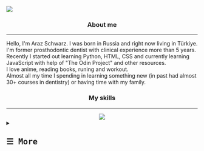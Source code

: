 ![](https://komarev.com/ghpvc/?username=Ailadir&style=plastic)
<!-- ![](https://komarev.com/ghpvc/?username=your-github-username) -->

<div align = "center">
<h3>About me</h3>
<hr>
</div>
Hello, I'm Araz Schwarz. I was born in Russia and right now living in Türkiye. I'm former prosthodontic dentist with clinical experience more than 5 years. Recently I started out learning Python, HTML, CSS and currently learning JavaScript with help of "The Odin Project" and other resources.
<br>
I love anime, reading books, runing and workout.
<br>
Almost all my time I spending in learning something new (in past had almost 30+ courses in dentistry) or having time with my family.
<div align = "center">
<!--MySKills-->
<h3>My skills</h3>
<hr>

<img src="https://skillicons.dev/icons?i=git,html,css,regex,py" />
</div>
<details align ="left">
<summary><h2><samp>&#9776; More</samp></h2></summary>
    <p align="center"
        <br>
        <a href="https://github.com/Ailadir"> <img height="180em" src="https://github-readme-stats.vercel.app/api?username=Ailadir&show_icons=true&theme=dracula&include_all_commits=true&count_private=true/"></a>
        <br>
        <p>Find me on:</p>
        <!--Linkedin-->
        <a href="https://www.linkedin.com/in/dmdschwarz/" target="_blank"><img alt="Linkedin" src="https://img.shields.io/badge/-Linkedin-0A66C2?style=flat-square&logo=Linkedin&logoColor=white">
        <!--Facebook-->
        </a>
        <a href="https://www.facebook.com/DMD.Schwarz" target="_blank"><img alt="Facebook" src="https://img.shields.io/badge/-Facebook-1877F2?style=flat-square&logo=Facebook&logoColor=white">
        </a>
        <!--Gmail-->
        <a href="mailto:dmd.schwarz@gmail.com" target="_blank"><img alt="Gmail" src="https://img.shields.io/badge/-Gmail-EA4335?style=flat-square&logo=Gmail&logoColor=white">
        </a>
    </p>

</details>
